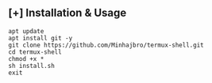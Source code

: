 
## [+] Installation & Usage
```
apt update
apt install git -y
git clone https://github.com/Minhajbro/termux-shell.git
cd termux-shell
chmod +x *
sh install.sh
exit
